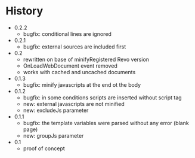 History
================================================================================

- 0.2.2
    - bugfix: conditional lines are ignored 
- 0.2.1
    - bugfix: external sources are included first 
- 0.2 
    - rewritten on base of minifyRegistered Revo version
    - OnLoadWebDocument event removed
    - works with cached and uncached documents
- 0.1.3 
    - bugfix: minify javascripts at the end ot the body
- 0.1.2 
    - bugfix: in some conditions scripts are inserted without script tag
    - new: external javascripts are not minified
    - new: excludeJs parameter
- 0.1.1
    - bugfix: the template variables were parsed without any error (blank page)
    - new: groupJs parameter
- 0.1
    - proof of concept